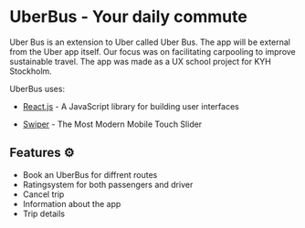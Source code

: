 # UberBus - Your daily commute

Uber Bus is an extension to Uber called Uber Bus. The app will be external from the Uber app itself. Our focus was on facilitating carpooling to improve sustainable travel. The app was made as a UX school project for KYH Stockholm. 

UberBus uses:
* [React.js](https://reactjs.org/) - A JavaScript library for building user interfaces

* [Swiper](https://swiperjs.com/) - The Most Modern Mobile Touch Slider

## Features ⚙️

* Book an UberBus for diffrent routes
* Ratingsystem for both passengers and driver
* Cancel trip
* Information about the app
* Trip details
